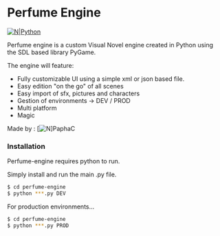 # Perfume Engine

[![N|Python](https://upload.wikimedia.org/wikipedia/commons/f/f8/Python_logo_and_wordmark.svg)](https://www.python.org)

Perfume engine is a custom Visual Novel engine created in Python using the SDL based library PyGame. 

The engine will feature:
  - Fully customizable UI using a simple xml or json based file.
  - Easy edition "on the go" of all scenes
  - Easy import of sfx, pictures and characters
  - Gestion of environments -> DEV / PROD
  - Multi platform
  - Magic
 
Made by : 
[![N](http://i.imgur.com/a7PCYUz.png)]PaphaC

### Installation

Perfume-engine requires python to run.

Simply install and run the main .py file.

```sh
$ cd perfume-engine
$ python ***.py DEV
```

For production environments...

```sh
$ cd perfume-engine
$ python ***.py PROD
```

